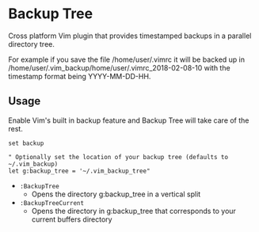 # Backup Tree

Cross platform Vim plugin that provides timestamped backups in a parallel
directory tree.

For example if you save the file /home/user/.vimrc it will be backed up in
/home/user/.vim_backup/home/user/.vimrc_2018-02-08-10 with the timestamp format
being YYYY-MM-DD-HH.

## Usage
Enable Vim's built in backup feature and Backup Tree will take care of the rest.

```
set backup

" Optionally set the location of your backup tree (defaults to ~/.vim_backup)
let g:backup_tree = '~/.vim_backup_tree"
```

* `:BackupTree`
    * Opens the directory g:backup_tree in a vertical split
* `:BackupTreeCurrent`
    * Opens the directory in g:backup_tree that corresponds to your current
      buffers directory
